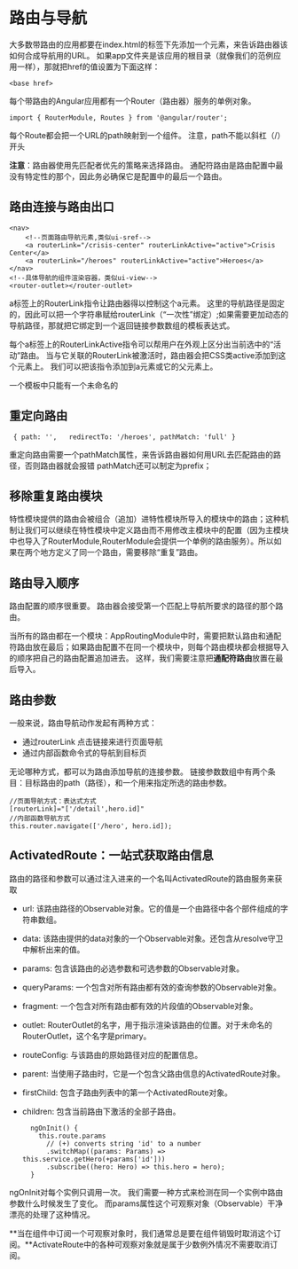 # 路由与导航 #

大多数带路由的应用都要在index.html的<head>标签下先添加一个<base>元素，来告诉路由器该如何合成导航用的URL。
如果app文件夹是该应用的根目录（就像我们的范例应用一样），那就把href的值设置为下面这样：
	
	<base href>

每个带路由的Angular应用都有一个Router（路由器）服务的单例对象。

	import { RouterModule, Routes } from '@angular/router';

每个Route都会把一个URL的path映射到一个组件。 注意，path不能以斜杠（/）开头

**注意**：路由器使用先匹配者优先的策略来选择路由。 通配符路由是路由配置中最没有特定性的那个，因此务必确保它是配置中的最后一个路由。

## 路由连接与路由出口 ##

	<nav>	
		<!--页面路由导航元素,类似ui-sref-->
	    <a routerLink="/crisis-center" routerLinkActive="active">Crisis Center</a>
	    <a routerLink="/heroes" routerLinkActive="active">Heroes</a>
 	</nav>
	<!--具体导航的组件渲染容器，类似ui-view-->
	<router-outlet></router-outlet>

a标签上的RouterLink指令让路由器得以控制这个a元素。 这里的导航路径是固定的，因此可以把一个字符串赋给routerLink（“一次性”绑定）;如果需要更加动态的导航路径，那就把它绑定到一个返回链接参数数组的模板表达式。

每个a标签上的RouterLinkActive指令可以帮用户在外观上区分出当前选中的“活动”路由。 当与它关联的RouterLink被激活时，路由器会把CSS类active添加到这个元素上。 我们可以把该指令添加到a元素或它的父元素上。

一个模板中只能有一个未命名的<router-outlet>

	
## 重定向路由 ##
	
	 { path: '',   redirectTo: '/heroes', pathMatch: 'full' }

重定向路由需要一个pathMatch属性，来告诉路由器如何用URL去匹配路由的路径，否则路由器就会报错
pathMatch还可以制定为prefix； 

## 移除重复路由模块 ##

特性模块提供的路由会被组合（追加）进特性模块所导入的模块中的路由；这种机制让我们可以继续在特性模块中定义路由而不用修改主模块中的配置（因为主模块中也导入了RouterModule,RouterModule会提供一个单例的路由服务）。所以如果在两个地方定义了同一个路由，需要移除“重复”路由。

## 路由导入顺序 ##

路由配置的顺序很重要。 路由器会接受第一个匹配上导航所要求的路径的那个路由。

当所有的路由都在一个模块：AppRoutingModule中时，需要把默认路由和通配符路由放在最后；如果路由配置不在同一个模块中，则每个路由模块都会根据导入的顺序把自己的路由配置追加进去。 这样，我们需要注意把**通配符路由**放置在最后导入。

## 路由参数 ##

一般来说，路由导航动作发起有两种方式：

- 通过routerLink 点击链接来进行页面导航
- 通过内部函数命令式的导航到目标页

无论哪种方式，都可以为路由添加导航的连接参数。
链接参数数组中有两个条目：目标路由的path（路径），和一个用来指定所选的路由参数。
		
	//页面导航方式：表达式方式
	[routerLink]="['/detail',hero.id]"
	//内部函数导航方式
	this.router.navigate(['/hero', hero.id]);

## ActivatedRoute：一站式获取路由信息 ##

路由的路径和参数可以通过注入进来的一个名叫ActivatedRoute的路由服务来获取

- url: 该路由路径的Observable对象。它的值是一个由路径中各个部件组成的字符串数组。
- data: 该路由提供的data对象的一个Observable对象。还包含从resolve守卫中解析出来的值。
- params: 包含该路由的必选参数和可选参数的Observable对象。
- queryParams: 一个包含对所有路由都有效的查询参数的Observable对象。
- fragment: 一个包含对所有路由都有效的片段值的Observable对象。
- outlet: RouterOutlet的名字，用于指示渲染该路由的位置。对于未命名的RouterOutlet，这个名字是primary。
- routeConfig: 与该路由的原始路径对应的配置信息。
- parent: 当使用子路由时，它是一个包含父路由信息的ActivatedRoute对象。
- firstChild: 包含子路由列表中的第一个ActivatedRoute对象。
- children: 包含当前路由下激活的全部子路由。


		ngOnInit() {
		  this.route.params
		    // (+) converts string 'id' to a number
		    .switchMap((params: Params) => this.service.getHero(+params['id']))
		    .subscribe((hero: Hero) => this.hero = hero);
		}

ngOnInit对每个实例只调用一次。 我们需要一种方式来检测在同一个实例中路由参数什么时候发生了变化。 而params属性这个可观察对象（Observable）干净漂亮的处理了这种情况。

**当在组件中订阅一个可观察对象时，我们通常总是要在组件销毁时取消这个订阅。**ActivateRoute中的各种可观察对象就是属于少数例外情况不需要取消订阅。

